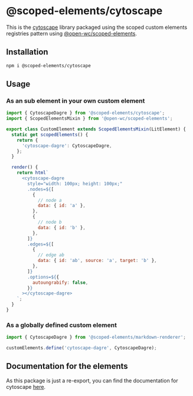 # @scoped-elements/cytoscape

This is the [cytoscape](https://js.cytoscape.org/) library packaged using the scoped custom elements registries pattern using [@open-wc/scoped-elements](https://www.npmjs.com/package/@open-wc/scoped-elements).

## Installation

```bash
npm i @scoped-elements/cytoscape
```

## Usage

### As an sub element in your own custom element

```js
import { CytoscapeDagre } from '@scoped-elements/cytoscape';
import { ScopedElementsMixin } from '@open-wc/scoped-elements';

export class CustomElement extends ScopedElementsMixin(LitElement) {
  static get scopedElements() {
    return {
      'cytoscape-dagre': CytoscapeDagre,
    };
  }

  render() {
    return html`
      <cytoscape-dagre
        style="width: 100px; height: 100px;"
        .nodes=${[
          {
            // node a
            data: { id: 'a' },
          },
          {
            // node b
            data: { id: 'b' },
          },
        ]}
        .edges=${[
          {
            // edge ab
            data: { id: 'ab', source: 'a', target: 'b' },
          },
        ]}
        .options=${{
          autoungrabify: false,
        }}
      ></cytoscape-dagre>
    `;
  }
}
```

### As a globally defined custom element

```js
import { CytoscapeDagre } from '@scoped-elements/markdown-renderer';

customElements.define('cytoscape-dagre', CytoscapeDagre);
```

## Documentation for the elements

As this package is just a re-export, you can find the documentation for cytoscape [here](https://js.cytoscape.org/).
